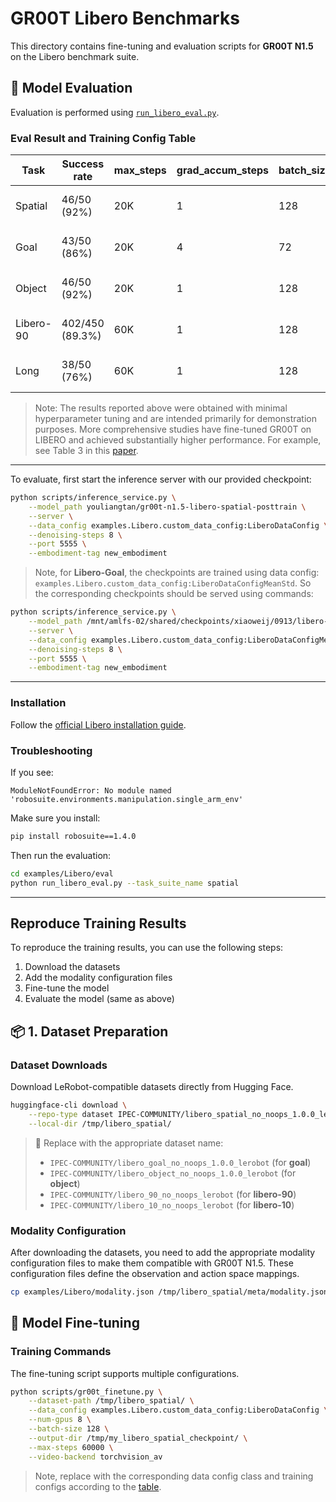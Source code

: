 # GR00T Libero Benchmarks

This directory contains fine-tuning and evaluation scripts for **GR00T N1.5** on the Libero benchmark suite.



## 🎯 Model Evaluation

Evaluation is performed using [`run_libero_eval.py`](https://github.com/NVIDIA/Isaac-GR00T/examples/Libero/eval/run_libero_eval.py).

<!-- Spatial: /mnt/amlfs-02/shared/checkpoints/xiaoweij/0827/libero-checkpoints-20K/checkpoint-20000/ -->
<!-- Goal: /mnt/amlfs-02/shared/checkpoints/xiaoweij/0911/libero-goal-checkpoints-20K/ https://wandb.ai/nv-gear/huggingface/runs/wibov9ph?nw=nwuserxiaoweij -->
<!-- Object: /mnt/amlfs-02/shared/checkpoints/xiaoweij/0904/libero-object-checkpoints-20K/ https://wandb.ai/nv-gear/huggingface/runs/38tmzwcw?nw=nwuserxiaoweij -->
<!-- Libero-90: /mnt/amlfs-02/shared/checkpoints/xiaoweij/0905/libero-90-checkpoints-60K/  https://wandb.ai/nv-gear/huggingface/runs/3wpxrsri?nw=nwuserxiaoweij -->
<!-- Libero-Long: /mnt/amlfs-02/shared/checkpoints/xiaoweij/0908/libero-10-checkpoints-60K/ https://wandb.ai/nv-gear/huggingface/runs/cyh7mdtx?nw=nwuserxiaoweij  -->

### Eval Result and Training Config Table

| Task      | Success rate       | max_steps | grad_accum_steps | batch_size | Data config                                                     |                   Checkpoint                  |
|-----------|--------------------|-----------|------------------|------------|-----------------------------------------------------------------|-----------------------------------------------|
| Spatial   | 46/50 (92%)        | 20K       | 1                | 128        | examples.Libero.custom_data_config:LiberoDataConfig             |youliangtan/gr00t-n1.5-libero-spatial-posttrain|
| Goal      | 43/50 (86%)        | 20K       | 4                | 72         | examples.Libero.custom_data_config:LiberoDataConfigMeanStd      |youliangtan/gr00t-n1.5-libero-goal-posttrain|
| Object    | 46/50 (92%)        | 20K       | 1                | 128        | examples.Libero.custom_data_config:LiberoDataConfig             |youliangtan/gr00t-n1.5-libero-object-posttrain|
| Libero-90 | 402/450 (89.3%)    | 60K       | 1                | 128        | examples.Libero.custom_data_config:LiberoDataConfig             |youliangtan/gr00t-n1.5-libero-90-posttrain|
| Long      | 38/50 (76%)        | 60K       | 1                | 128        | examples.Libero.custom_data_config:LiberoDataConfig             |youliangtan/gr00t-n1.5-libero-long-posttrain|





> Note: The results reported above were obtained with minimal hyperparameter tuning and are intended primarily for demonstration purposes. More comprehensive studies have fine-tuned GR00T on LIBERO and achieved substantially higher performance. For example, see Table 3 in this [paper](https://arxiv.org/pdf/2508.21112).
----

To evaluate, first start the inference server with our provided checkpoint:

```bash
python scripts/inference_service.py \
    --model_path youliangtan/gr00t-n1.5-libero-spatial-posttrain \
    --server \
    --data_config examples.Libero.custom_data_config:LiberoDataConfig \
    --denoising-steps 8 \
    --port 5555 \
    --embodiment-tag new_embodiment
```

> Note, for **Libero-Goal**, the checkpoints are trained using data config: `examples.Libero.custom_data_config:LiberoDataConfigMeanStd`. So the corresponding checkpoints should be served using commands:
```bash
python scripts/inference_service.py \
    --model_path /mnt/amlfs-02/shared/checkpoints/xiaoweij/0913/libero-goal-checkpoints-20K/checkpoint-20000 \
    --server \
    --data_config examples.Libero.custom_data_config:LiberoDataConfigMeanStd \
    --denoising-steps 8 \
    --port 5555 \
    --embodiment-tag new_embodiment
```
----

### Installation

Follow the [official Libero installation guide](https://lifelong-robot-learning.github.io/LIBERO/html/getting_started/installation.html).

### Troubleshooting

If you see:
```
ModuleNotFoundError: No module named 'robosuite.environments.manipulation.single_arm_env'
```

Make sure you install:
```bash
pip install robosuite==1.4.0
```

Then run the evaluation:
```bash
cd examples/Libero/eval
python run_libero_eval.py --task_suite_name spatial
```

----

## Reproduce Training Results

To reproduce the training results, you can use the following steps:
1. Download the datasets
2. Add the modality configuration files
3. Fine-tune the model
4. Evaluate the model (same as above)

## 📦 1. Dataset Preparation

### Dataset Downloads
Download LeRobot-compatible datasets directly from Hugging Face.

```bash
huggingface-cli download \
    --repo-type dataset IPEC-COMMUNITY/libero_spatial_no_noops_1.0.0_lerobot \
    --local-dir /tmp/libero_spatial/
```

> 🔄 Replace with the appropriate dataset name:
> - `IPEC-COMMUNITY/libero_goal_no_noops_1.0.0_lerobot` (for **goal**)
> - `IPEC-COMMUNITY/libero_object_no_noops_1.0.0_lerobot` (for **object**)
> - `IPEC-COMMUNITY/libero_90_no_noops_lerobot` (for **libero-90**)
> - `IPEC-COMMUNITY/libero_10_no_noops_lerobot` (for **libero-10**)

### Modality Configuration

After downloading the datasets, you need to add the appropriate modality configuration files to make them compatible with GR00T N1.5. These configuration files define the observation and action space mappings.

```bash
cp examples/Libero/modality.json /tmp/libero_spatial/meta/modality.json
```

## 🚀 Model Fine-tuning

### Training Commands

The fine-tuning script supports multiple configurations.

```bash
python scripts/gr00t_finetune.py \
    --dataset-path /tmp/libero_spatial/ \
    --data_config examples.Libero.custom_data_config:LiberoDataConfig \
    --num-gpus 8 \
    --batch-size 128 \
    --output-dir /tmp/my_libero_spatial_checkpoint/ \
    --max-steps 60000 \
    --video-backend torchvision_av
```
> Note, replace with the corresponding data config class and training configs according to the [table](#training-config-table).
